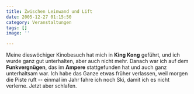 ```yaml
---
title: Zwischen Leinwand und Lift
date: 2005-12-27 01:15:50
category: Veranstaltungen
tags: []
image: ''

---
```


Meine dieswöchiger Kinobesuch hat mich in **King Kong** geführt, und ich wurde ganz gut unterhalten, aber auch nicht mehr. Danach war ich auf dem **Funkvergnügen**, das im **Ampere** stattgefunden hat und auch ganz unterhaltsam war. Ich habe das Ganze etwas früher verlassen, weil morgen die Piste ruft -- einmal im Jahr fahre ich noch Ski, damit ich es nicht verlerne. Jetzt aber schlafen.
